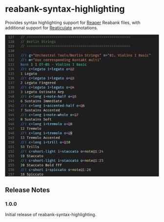 # reabank-syntax-highlighting

Provides syntax highlighting support for [Reaper](https://reaper.fm) Reabank files, with additional support for [Reaticulate](https://reaticulate.com) annotations.

![Screenshot](screenshot.png)

## Release Notes

### 1.0.0

Initial release of reabank-syntax-highlighting.
